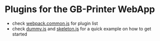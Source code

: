 # Plugins for the GB-Printer WebApp

* check [webpack.common.js](scripts/webpack.common.js) for plugin list
* check [dummy.js](src/javascript/examples/dummy.js) and [skeleton.js](src/javascript/examples/skeleton.js) for a quick example on how to get started
